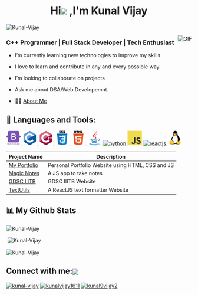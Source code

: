 <h1 align="center"> Hi<img src="https://github.com/TheDudeThatCode/TheDudeThatCode/blob/master/Assets/Hi.gif" width="29px">
,I'm Kunal Vijay</h1>

<p align="left"> <img src="https://komarev.com/ghpvc/?username=Kunal-Vijay&label=Profile%20views&color=0e75b6&style=flat" alt="Kunal-Vijay" /> </p>
<img align="right" alt="GIF" src="https://github.com/TheDudeThatCode/TheDudeThatCode/blob/master/Assets/Developer.gif" />
<h3>C++ Programmer | Full Stack Developer | Tech Enthusiast</h3>

-  I’m currently learning new technologies to improve my skills. 
-  I love to learn and contribute in any and every possible way
-  I’m looking to collaborate on projects
-  Ask me about DSA/Web Developemnt.

- 👨‍💻 [About Me](https://github.com/Kunal-Vijay/My-Portfolio)

## 🚀 Languages and Tools:
<p align="left"> <a href="https://getbootstrap.com" target="_blank"> <img       src="https://raw.githubusercontent.com/devicons/devicon/master/icons/bootstrap/bootstrap-plain-wordmark.svg" alt="bootstrap" width="40" height="40"/> </a> <a href="https://www.cprogramming.com/" target="_blank"> <img src="https://raw.githubusercontent.com/devicons/devicon/master/icons/c/c-original.svg" alt="c" width="40" height="40"/> </a> <a href="https://www.w3schools.com/cpp/" target="_blank"> <img src="https://raw.githubusercontent.com/devicons/devicon/master/icons/cplusplus/cplusplus-original.svg" alt="cplusplus" width="40" height="40"/> </a> <a href="https://www.w3schools.com/css/" target="_blank"> <img src="https://raw.githubusercontent.com/devicons/devicon/master/icons/css3/css3-original-wordmark.svg" alt="css3" width="40" height="40"/> </a> <a href="https://www.w3.org/html/" target="_blank"> <img src="https://raw.githubusercontent.com/devicons/devicon/master/icons/html5/html5-original-wordmark.svg" alt="html5" width="40" height="40"/> </a> <a href="https://www.java.com" target="_blank"> <img src="https://raw.githubusercontent.com/devicons/devicon/master/icons/java/java-original.svg" alt="java" width="40" height="40"/> </a> <a href="https://www.python.org/" target="_blank"> <img src="https://upload.wikimedia.org/wikipedia/commons/thumb/c/c3/Python-logo-notext.svg/1024px-Python-logo-notext.svg.png" alt="python" width="40" height="40"/> </a> <a href="https://developer.mozilla.org/en-US/docs/Web/JavaScript" target="_blank"> <img src="https://raw.githubusercontent.com/devicons/devicon/master/icons/javascript/javascript-original.svg" alt="javascript" width="40" height="40"/> </a> <a href="https://reactjs.org/" target="_blank"> <img src="https://cdn.worldvectorlogo.com/logos/react-1.svg" alt="reactjs" width="40" height="40"/> </a>  <a href="https://www.linux.org/" target="_blank"> <img src="https://raw.githubusercontent.com/devicons/devicon/master/icons/linux/linux-original.svg" alt="linux" width="40" height="40"/> </a> </p>

| Project Name | Description |
| ------------- | ------------- |
| [My Portfolio](https://github.com/Kunal-Vijay/My-Portfolio)  | Personal Portfolio Website using HTML, CSS and JS|
| [Magic Notes](https://kunal-vijay.github.io/Magic-Notes/)  | A JS app to take notes  |
| [GDSC IIITB](https://gdsc-iiit-bhopal.github.io/GDSC-IIITB-Official-Site/)  | GDSC IIITB Website |
| [TextUtils](https://github.com/Kunal-Vijay/TextUtils)  | A ReactJS text formatter Website  |  

## 📊 My Github Stats
<p><img align="center"  src="https://github-readme-stats.vercel.app/api/top-langs?username=Kunal-Vijay&show_icons=true&locale=en&layout=compact&theme=dark" alt="Kunal-Vijay" /></p>


<p>&nbsp;<img align="center" src="https://github-readme-stats.vercel.app/api?username=Kunal-Vijay&show_icons=true&locale=en&theme=dark" alt="Kunal-Vijay" /></p>


<p><img align="center" src="https://github-readme-streak-stats.herokuapp.com/?user=Kunal-Vijay&theme=dark" alt="Kunal-Vijay" /></p>

## Connect with me:<img align="center" src="https://github.com/TheDudeThatCode/TheDudeThatCode/blob/master/Assets/Handshake.gif" width="79px">
<p align="left">
<a href="https://www.linkedin.com/in/kunal-vijay-313930209/" target="blank"><img align="center" src="https://raw.githubusercontent.com/rahuldkjain/github-profile-readme-generator/master/src/images/icons/Social/linked-in-alt.svg" alt="kunal-vijay" height="30" width="40" /></a>
<a href="https://www.instagram.com/kunalvijay1611/" target="blank"><img align="center" src="https://raw.githubusercontent.com/rahuldkjain/github-profile-readme-generator/master/src/images/icons/Social/instagram.svg" alt="kunalvijay1611" height="30" width="40" /></a>
<a href="https://www.codechef.com/users/kunal9vijay2" target="blank"><img align="center" src="https://cdn.jsdelivr.net/npm/simple-icons@3.1.0/icons/codechef.svg" alt="kunal9vijay2" height="30" width="40" /></a>
</p>






